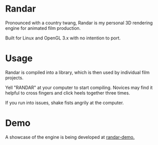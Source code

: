# Randar
Pronounced with a country twang, Randar is my personal 3D rendering engine for animated film production.

Built for Linux and OpenGL 3.x with no intention to port. 

# Usage
Randar is compiled into a library, which is then used by individual film projects.

Yell "RANDAR" at your computer to start compiling. Novices may find it helpful to cross fingers and click heels together three times.

If you run into issues, shake fists angrily at the computer.

# Demo
A showcase of the engine is being developed at [randar-demo.](https://www.github.com/alexlitty/randar-demo)
